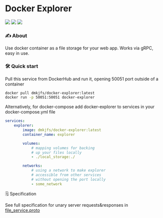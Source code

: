 # Docker Explorer

<div>
  <a href="https://github.com/dmkjfs/docker-explorer/stargazers/"><img src="https://img.shields.io/github/stars/dmkjfs/docker-explorer?style=flat-square&label=stars&color=blue"></a>
  <a href="https://github.com/dmkjfs/docker-explorer/forks/"><img src="https://img.shields.io/github/forks/dmkjfs/docker-explorer?style=flat-square&label=forks&color=blue"></a>
  <a href="https://github.com/dmkjfs/docker-explorer/actions/workflows/check.yaml/"><img src="https://img.shields.io/github/actions/workflow/status/dmkjfs/docker-explorer/check.yaml?branch=dev&style=flat-square&label=tests&color=blue"></a>
</div>


### ✍️ About

Use docker container as a file storage for your web app. Works via gRPC, easy in use.


### 🛠️ Quick start

Pull this service from DockerHub and run it, opening 50051 port outside of a container
```bash
docker pull dmkjfs/docker-explorer:latest
docker run -p 50051:50051 docker-explorer
```

Alternatively, for docker-compose add docker-explorer to services in your docker-compose.yml file
```yaml
services:
    explorer:
        image: dmkjfs/docker-explorer:latest
        container_name: explorer

        volumes:
            # mapping volumes for backing
            # up your files locally
            - ./local_storage:./

        networks:
            # using a network to make explorer
            # accessible from other services
            # without opening the port locally
            - some_network 
```

🗒️ Specification

See full specification for unary server requests&responses in [file_service.proto](https://github.com/dmkjfs/docker-explorer/blob/main/proto/file_service.proto)
